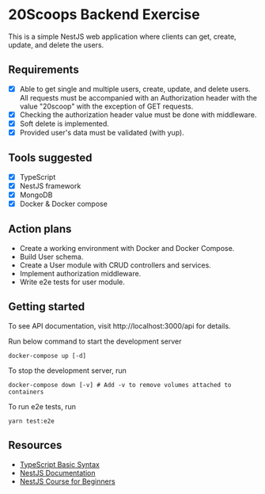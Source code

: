 # 20Scoops Backend Exercise

This is a simple NestJS web application where clients can get, create, update, and delete the users.

## Requirements

- [x] Able to get single and multiple users, create, update, and delete users. All requests must be accompanied with an Authorization header with the value "20scoop" with the exception of GET requests.
- [x] Checking the authorization header value must be done with middleware.
- [x] Soft delete is implemented.
- [x] Provided user's data must be validated (with yup).

## Tools suggested

- [x] TypeScript
- [x] NestJS framework
- [x] MongoDB
- [x] Docker & Docker compose

## Action plans

- Create a working environment with Docker and Docker Compose.
- Build User schema.
- Create a User module with CRUD controllers and services.
- Implement authorization middleware.
- Write e2e tests for user module.

## Getting started

To see API documentation, visit http://localhost:3000/api for details.

Run below command to start the development server

```shell
docker-compose up [-d]
```

To stop the development server, run

```shell
docker-compose down [-v] # Add -v to remove volumes attached to containers
```

To run e2e tests, run

```shell
yarn test:e2e
```

## Resources

- [TypeScript Basic Syntax](https://www.tutorialspoint.com/typescript/typescript_basic_syntax.htm)
- [NestJS Documentation](https://docs.nestjs.com/)
- [NestJS Course for Beginners](https://www.youtube.com/watch?v=GHTA143_b-s)
